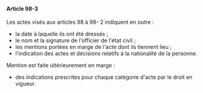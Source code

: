 #### Article 98-3

Les actes visés aux articles 98 à 98- 2 indiquent en outre :
- la date à laquelle ils ont été dressés ;
- le nom et la signature de l'officier de l'état civil ;
- les mentions portées en marge de l'acte dont ils tiennent lieu ;
- l'indication des actes et décisions relatifs à la nationalité de la personne.

Mention est faite ultérieurement en marge :

- des indications prescrites pour chaque catégorie d'acte par le droit en vigueur.

